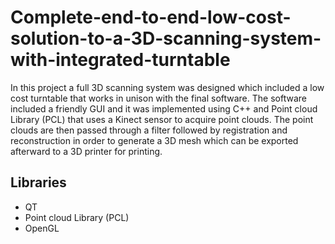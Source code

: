 # Complete-end-to-end-low-cost-solution-to-a-3D-scanning-system-with-integrated-turntable
In this project a full 3D scanning system was designed which included a low cost turntable that works in unison with the final software. The software included a friendly GUI and it was implemented using C++ and Point cloud Library (PCL) that uses a Kinect sensor to acquire point clouds. The point clouds are then passed through a filter followed by registration and reconstruction in order to generate a 3D mesh which can be exported afterward to a 3D printer for printing.

## Libraries
- QT
- Point cloud Library (PCL)
- OpenGL


